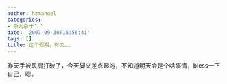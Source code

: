 ```yaml
---
author: hzmangel
categories:
- 杂九杂十^_^
date: '2007-09-30T15:56:41'
tags: []
title: 这个假期，有灾……
---
```

昨天手被风扇打破了，今天脚又差点起泡，不知道明天会是个啥事情，bless一下自己，嗯。